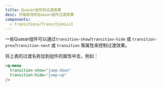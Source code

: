 ```yaml
---
title: Quasar组件的过渡效果
desc: 开箱即用的Quasar组件过渡效果
components:
  - transitions/TransitionList
---
```


一些Quasar组件可以通过`transition-show`/`transition-hide` 或 `transition-prev`/`transition-next` 或 `transition` 等属性来控制过渡效果。

<transition-list />

将上表的过渡名称加到组件的属性中去，例如：

```html
<q-menu
  transition-show="jump-down"
  transition-hide="jump-up"
/>
```
